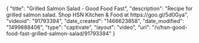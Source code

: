 {
    "title": "Grilled Salmon Salad - Good Food Fast",
    "description": "Recipe for grilled salmon salad. Shop HSN Kitchen & Food at https:\/\/goo.gl\/5d0Gya",
    "videoid": "91793394",
    "date_created": "1466623858",
    "date_modified": "1499888406",
    "type": "captivate",
    "layout": "video",
    "url": "\/v\/hsn-good-food-fast-grilled-salmon-salad\/91793394"
}